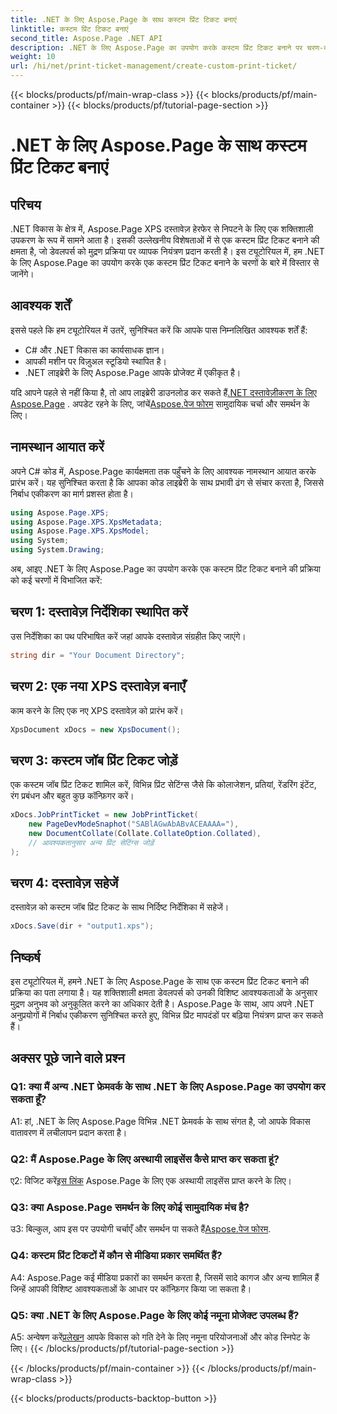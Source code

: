 ```yaml
---
title: .NET के लिए Aspose.Page के साथ कस्टम प्रिंट टिकट बनाएं
linktitle: कस्टम प्रिंट टिकट बनाएं
second_title: Aspose.Page .NET API
description: .NET के लिए Aspose.Page का उपयोग करके कस्टम प्रिंट टिकट बनाने पर चरण-दर-चरण मार्गदर्शिका देखें। अपने मुद्रण अनुभव को बारीक नियंत्रण के साथ तैयार करें।
weight: 10
url: /hi/net/print-ticket-management/create-custom-print-ticket/
---
```


{{< blocks/products/pf/main-wrap-class >}}
{{< blocks/products/pf/main-container >}}
{{< blocks/products/pf/tutorial-page-section >}}

# .NET के लिए Aspose.Page के साथ कस्टम प्रिंट टिकट बनाएं

## परिचय

.NET विकास के क्षेत्र में, Aspose.Page XPS दस्तावेज़ हेरफेर से निपटने के लिए एक शक्तिशाली उपकरण के रूप में सामने आता है। इसकी उल्लेखनीय विशेषताओं में से एक कस्टम प्रिंट टिकट बनाने की क्षमता है, जो डेवलपर्स को मुद्रण प्रक्रिया पर व्यापक नियंत्रण प्रदान करती है। इस ट्यूटोरियल में, हम .NET के लिए Aspose.Page का उपयोग करके एक कस्टम प्रिंट टिकट बनाने के चरणों के बारे में विस्तार से जानेंगे।

## आवश्यक शर्तें

इससे पहले कि हम ट्यूटोरियल में उतरें, सुनिश्चित करें कि आपके पास निम्नलिखित आवश्यक शर्तें हैं:

- C# और .NET विकास का कार्यसाधक ज्ञान।
- आपकी मशीन पर विज़ुअल स्टूडियो स्थापित है।
- .NET लाइब्रेरी के लिए Aspose.Page आपके प्रोजेक्ट में एकीकृत है।

 यदि आपने पहले से नहीं किया है, तो आप लाइब्रेरी डाउनलोड कर सकते हैं[.NET दस्तावेज़ीकरण के लिए Aspose.Page](https://reference.aspose.com/page/net/) . अपडेट रहने के लिए, जांचें[Aspose.पेज फोरम](https://forum.aspose.com/c/page/39) सामुदायिक चर्चा और समर्थन के लिए।

## नामस्थान आयात करें

अपने C# कोड में, Aspose.Page कार्यक्षमता तक पहुँचने के लिए आवश्यक नामस्थान आयात करके प्रारंभ करें। यह सुनिश्चित करता है कि आपका कोड लाइब्रेरी के साथ प्रभावी ढंग से संचार करता है, जिससे निर्बाध एकीकरण का मार्ग प्रशस्त होता है।

```csharp
using Aspose.Page.XPS;
using Aspose.Page.XPS.XpsMetadata;
using Aspose.Page.XPS.XpsModel;
using System;
using System.Drawing;
```

अब, आइए .NET के लिए Aspose.Page का उपयोग करके एक कस्टम प्रिंट टिकट बनाने की प्रक्रिया को कई चरणों में विभाजित करें:

## चरण 1: दस्तावेज़ निर्देशिका स्थापित करें

उस निर्देशिका का पथ परिभाषित करें जहां आपके दस्तावेज़ संग्रहीत किए जाएंगे।

```csharp
string dir = "Your Document Directory";
```

## चरण 2: एक नया XPS दस्तावेज़ बनाएँ

काम करने के लिए एक नए XPS दस्तावेज़ को प्रारंभ करें।

```csharp
XpsDocument xDocs = new XpsDocument();
```

## चरण 3: कस्टम जॉब प्रिंट टिकट जोड़ें

एक कस्टम जॉब प्रिंट टिकट शामिल करें, विभिन्न प्रिंट सेटिंग्स जैसे कि कोलाजेशन, प्रतियां, रेंडरिंग इंटेंट, रंग प्रबंधन और बहुत कुछ कॉन्फ़िगर करें।

```csharp
xDocs.JobPrintTicket = new JobPrintTicket(
    new PageDevModeSnaphot("SABlAGwAbABvACEAAAA="),
    new DocumentCollate(Collate.CollateOption.Collated),
    // आवश्यकतानुसार अन्य प्रिंट सेटिंग्स जोड़ें
);
```

## चरण 4: दस्तावेज़ सहेजें

दस्तावेज़ को कस्टम जॉब प्रिंट टिकट के साथ निर्दिष्ट निर्देशिका में सहेजें।

```csharp
xDocs.Save(dir + "output1.xps");
```

## निष्कर्ष

इस ट्यूटोरियल में, हमने .NET के लिए Aspose.Page के साथ एक कस्टम प्रिंट टिकट बनाने की प्रक्रिया का पता लगाया है। यह शक्तिशाली क्षमता डेवलपर्स को उनकी विशिष्ट आवश्यकताओं के अनुसार मुद्रण अनुभव को अनुकूलित करने का अधिकार देती है। Aspose.Page के साथ, आप अपने .NET अनुप्रयोगों में निर्बाध एकीकरण सुनिश्चित करते हुए, विभिन्न प्रिंट मापदंडों पर बढ़िया नियंत्रण प्राप्त कर सकते हैं।

## अक्सर पूछे जाने वाले प्रश्न

### Q1: क्या मैं अन्य .NET फ्रेमवर्क के साथ .NET के लिए Aspose.Page का उपयोग कर सकता हूँ?

A1: हां, .NET के लिए Aspose.Page विभिन्न .NET फ्रेमवर्क के साथ संगत है, जो आपके विकास वातावरण में लचीलापन प्रदान करता है।

### Q2: मैं Aspose.Page के लिए अस्थायी लाइसेंस कैसे प्राप्त कर सकता हूं?

 ए2: विजिट करें[इस लिंक](https://purchase.aspose.com/temporary-license/) Aspose.Page के लिए एक अस्थायी लाइसेंस प्राप्त करने के लिए।

### Q3: क्या Aspose.Page समर्थन के लिए कोई सामुदायिक मंच है?

 उ3: बिल्कुल, आप इस पर उपयोगी चर्चाएँ और समर्थन पा सकते हैं[Aspose.पेज फोरम](https://forum.aspose.com/c/page/39).

### Q4: कस्टम प्रिंट टिकटों में कौन से मीडिया प्रकार समर्थित हैं?

A4: Aspose.Page कई मीडिया प्रकारों का समर्थन करता है, जिसमें सादे कागज और अन्य शामिल हैं जिन्हें आपकी विशिष्ट आवश्यकताओं के आधार पर कॉन्फ़िगर किया जा सकता है।

### Q5: क्या .NET के लिए Aspose.Page के लिए कोई नमूना प्रोजेक्ट उपलब्ध हैं?

 A5: अन्वेषण करें[प्रलेखन](https://reference.aspose.com/page/net/) आपके विकास को गति देने के लिए नमूना परियोजनाओं और कोड स्निपेट के लिए।
{{< /blocks/products/pf/tutorial-page-section >}}

{{< /blocks/products/pf/main-container >}}
{{< /blocks/products/pf/main-wrap-class >}}

{{< blocks/products/products-backtop-button >}}
